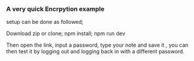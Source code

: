### A very quick Encrpytion example

setup can be done as followed;

Download zip or clone;
npm install;
npm run dev

Then open the link, input a password, type your note and save it , you can then test it by logging out and logging back in with a different password.